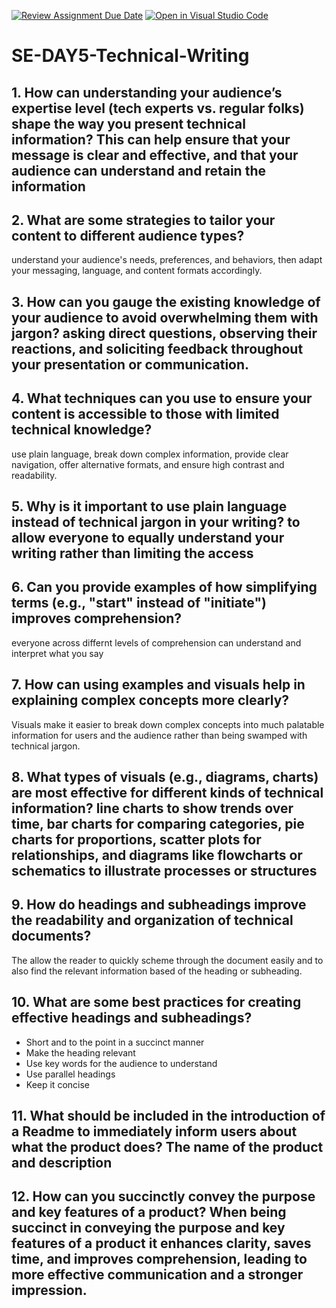 [![Review Assignment Due Date](https://classroom.github.com/assets/deadline-readme-button-22041afd0340ce965d47ae6ef1cefeee28c7c493a6346c4f15d667ab976d596c.svg)](https://classroom.github.com/a/zsAR-pyY)
[![Open in Visual Studio Code](https://classroom.github.com/assets/open-in-vscode-2e0aaae1b6195c2367325f4f02e2d04e9abb55f0b24a779b69b11b9e10269abc.svg)](https://classroom.github.com/online_ide?assignment_repo_id=18888006&assignment_repo_type=AssignmentRepo)
# SE-DAY5-Technical-Writing
## 1. How can understanding your audience’s expertise level (tech experts vs. regular folks) shape the way you present technical information? This can help ensure that your message is clear and effective, and that your audience can understand and retain the information
## 2. What are some strategies to tailor your content to different audience types?
understand your audience's needs, preferences, and behaviors, then adapt your messaging, language, and content formats accordingly. 
## 3. How can you gauge the existing knowledge of your audience to avoid overwhelming them with jargon? asking direct questions, observing their reactions, and soliciting feedback throughout your presentation or communication. 

## 4. What techniques can you use to ensure your content is accessible to those with limited technical knowledge?
use plain language, break down complex information, provide clear navigation, offer alternative formats, and ensure high contrast and readability. 

## 5. Why is it important to use plain language instead of technical jargon in your writing? to allow everyone to equally understand your writing rather than limiting the access
## 6. Can you provide examples of how simplifying terms (e.g., "start" instead of "initiate") improves comprehension?
everyone across differnt levels of comprehension can understand and interpret what you say
## 7. How can using examples and visuals help in explaining complex concepts more clearly?
Visuals make it easier to break down complex concepts into much palatable information for users and the audience rather than being swamped with technical jargon.
## 8. What types of visuals (e.g., diagrams, charts) are most effective for different kinds of technical information? line charts to show trends over time, bar charts for comparing categories, pie charts for proportions, scatter plots for relationships, and diagrams like flowcharts or schematics to illustrate processes or structures

## 9. How do headings and subheadings improve the readability and organization of technical documents?
The allow the reader to quickly scheme through the document easily and to also find the relevant information based of the heading or subheading.
## 10. What are some best practices for creating effective headings and subheadings?
- Short and to the point in a succinct manner
- Make the heading relevant
- Use key words for the audience to understand
- Use parallel headings
- Keep it concise

## 11. What should be included in the introduction of a Readme to immediately inform users about what the product does? The name of the product and description
## 12. How can you succinctly convey the purpose and key features of a product? When being succinct in conveying the purpose and key features of a product   it enhances clarity, saves time, and improves comprehension, leading to more effective communication and a stronger impression. 

